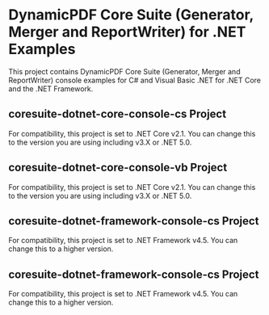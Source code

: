 # DynamicPDF Core Suite (Generator, Merger and ReportWriter) for .NET Examples
This project contains DynamicPDF Core Suite (Generator, Merger and ReportWriter) console examples for C# and Visual Basic .NET for .NET Core and the .NET Framework.

## coresuite-dotnet-core-console-cs Project
For compatibility, this project is set to .NET Core v2.1. You can change this to the version you are using including v3.X or .NET 5.0.

## coresuite-dotnet-core-console-vb Project
For compatibility, this project is set to .NET Core v2.1. You can change this to the version you are using including v3.X or .NET 5.0.

## coresuite-dotnet-framework-console-cs Project
For compatibility, this project is set to .NET Framework v4.5. You can change this to a higher version.

## coresuite-dotnet-framework-console-cs Project
For compatibility, this project is set to .NET Framework v4.5. You can change this to a higher version.
